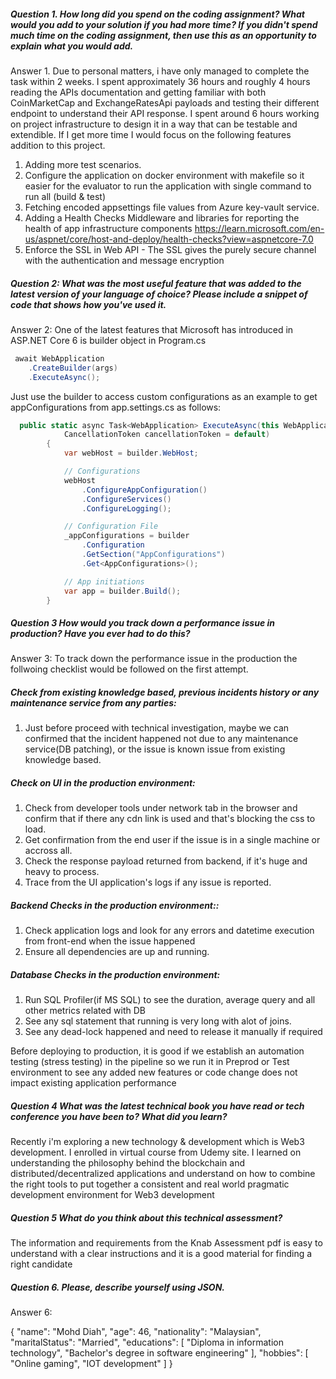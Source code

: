 
##### Question 1. How long did you spend on the coding assignment? What would you add to your solution if you had more time? If you didn't spend much time on the coding assignment, then use this as an opportunity to explain what you would add.

Answer 1. Due to personal matters, i have only managed to complete the task within 2 weeks. I spent approximately 36 hours and roughly 4 hours reading the APIs documentation and getting familiar with both CoinMarketCap and ExchangeRatesApi payloads and testing their different endpoint to understand their API response. I spent around 6 hours working on project infrastructure to design it in a way that can be testable and extendible.
If I get more time I would focus on the following features addition to this project.

1. Adding more test scenarios.
2. Configure the application on docker environment with makefile so it easier for the evaluator to run the application with single command to run all (build & test) 
3. Fetching encoded appsettings file values from Azure key-vault service.
4. Adding a Health Checks Middleware and libraries for reporting the health of app infrastructure components
https://learn.microsoft.com/en-us/aspnet/core/host-and-deploy/health-checks?view=aspnetcore-7.0
5. Enforce the SSL in Web API - The SSL gives the purely secure channel with the authentication and message encryption

##### Question 2: What was the most useful feature that was added to the latest version of your language of choice? Please include a snippet of code that shows how you've used it.

Answer 2: One of the latest features that Microsoft has introduced in ASP.NET Core 6 is builder object in Program.cs
```cs
 await WebApplication
    .CreateBuilder(args)
    .ExecuteAsync();
```
Just use the builder to access custom configurations as an example to get appConfigurations from app.settings.cs as follows:
```cs
  public static async Task<WebApplication> ExecuteAsync(this WebApplicationBuilder builder,
            CancellationToken cancellationToken = default)
        {
            var webHost = builder.WebHost;

            // Configurations
            webHost
                .ConfigureAppConfiguration()
                .ConfigureServices()
                .ConfigureLogging();

            // Configuration File
            _appConfigurations = builder
                .Configuration
                .GetSection("AppConfigurations")
                .Get<AppConfigurations>();

            // App initiations
            var app = builder.Build();
        }
```

##### Question 3 How would you track down a performance issue in production? Have you ever had to do this?

Answer 3: To track down the performance issue in the production the follwoing checklist would be followed on the first attempt.
##### Check from existing knowledge based, previous incidents history or any maintenance service from any parties:
1. Just before proceed with technical investigation, maybe we can confirmed that the incident happened not due to any maintenance service(DB patching), or the issue is known issue from existing knowledge based.

##### Check on UI in the production environment:
1. Check from developer tools under network tab in the browser and confirm that if there any cdn link is used and that's blocking the css to load.
2. Get confirmation from the end user if the issue is in a single machine or accross all.
3. Check the response payload returned from backend, if it's huge and heavy to process.
4. Trace from the UI application's logs if any issue is reported.

##### Backend Checks in the production environment::
1. Check application logs and look for any errors and datetime execution from front-end when the issue happened
2. Ensure all dependencies are up and running.

##### Database Checks in the production environment:
1. Run SQL Profiler(if MS SQL) to see the duration, average query and all other metrics related with DB
2. See any sql statement that running is very long with alot of joins.
3. See any dead-lock happened and need to release it manually if required

Before deploying to production, it is good if we establish an automation testing (stress testing) in the pipeline so we run it in Preprod or Test environment to see any added new features or code change does not impact existing application performance

##### Question 4 What was the latest technical book you have read or tech conference you have been to? What did you learn?

Recently i'm exploring a new technology & development which is Web3 development. I enrolled in virtual course from Udemy site.
I learned on understanding the philosophy behind the blockchain and distributed/decentralized applications and understand on how to combine the right tools to put together a consistent and real world pragmatic development environment for Web3 development

##### Question 5 What do you think about this technical assessment?
The information and requirements from the Knab Assessment pdf is easy to understand with a clear instructions and it is a good material for finding a right candidate


##### Question 6. Please, describe yourself using JSON.

Answer 6:  

{
"name": "Mohd Diah",
"age": 46,
"nationality": "Malaysian",
"maritalStatus": "Married",
"educations": [
"Diploma in information technology",
"Bachelor's degree in software engineering"
],
"hobbies": [
"Online gaming",
"IOT development"
]
}
